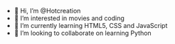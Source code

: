- 👋 Hi, I’m @Hotcreation
- 👀 I’m interested in movies and coding
- 🌱 I’m currently learning HTML5, CSS and JavaScript
- 💞️ I’m looking to collaborate on learning Python

<!---
Hotcreation/Hotcreation is a ✨ special ✨ repository because its `README.md` (this file) appears on your GitHub profile.
You can click the Preview link to take a look at your changes.
--->
